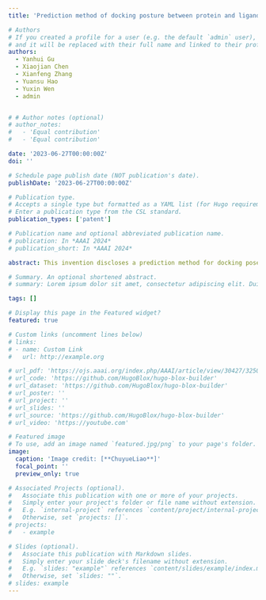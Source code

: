 ```yaml
---
title: 'Prediction method of docking posture between protein and ligand based on graphic neural network'

# Authors
# If you created a profile for a user (e.g. the default `admin` user), write the username (folder name) here
# and it will be replaced with their full name and linked to their profile.
authors:
  - Yanhui Gu
  - Xiaojian Chen
  - Xianfeng Zhang
  - Yuansu Hao
  - Yuxin Wen  
  - admin


# # Author notes (optional)
# author_notes:
#   - 'Equal contribution'
#   - 'Equal contribution'

date: '2023-06-27T00:00:00Z'
doi: ''

# Schedule page publish date (NOT publication's date).
publishDate: '2023-06-27T00:00:00Z'

# Publication type.
# Accepts a single type but formatted as a YAML list (for Hugo requirements).
# Enter a publication type from the CSL standard.
publication_types: ['patent']

# Publication name and optional abbreviated publication name.
# publication: In *AAAI 2024*
# publication_short: In *AAAI 2024*

abstract: This invention discloses a prediction method for docking poses between proteins and ligands based on graph neural networks. Firstly, a dataset of biological information samples of protein-ligand complexes is obtained, including sample data and annotated data. Secondly, docking pose generation models based on graph neural networks and multi-perspective docking pose evaluation models are constructed. The model parameters are further adjusted, and the structural generation model obtained through training is used to process the sample data, obtaining actual outputs of protein-ligand docking poses. Finally, mainstream docking structure evaluation metrics are used to assess the stability of the output results. This invention directly utilizes the biological structural information of ligands and proteins to generate optimal docking pose structures and evaluates the generated results through a comprehensive evaluation model from multiple perspectives. This improves the accuracy of docking pose structure prediction for ligand-protein interactions and enhances the effectiveness of evaluating the prediction results of ligand-protein docking pose structures.

# Summary. An optional shortened abstract.
# summary: Lorem ipsum dolor sit amet, consectetur adipiscing elit. Duis posuere tellus ac convallis placerat. Proin tincidunt magna sed ex sollicitudin condimentum.

tags: []

# Display this page in the Featured widget?
featured: true

# Custom links (uncomment lines below)
# links:
# - name: Custom Link
#   url: http://example.org

# url_pdf: 'https://ojs.aaai.org/index.php/AAAI/article/view/30427/32503'
# url_code: 'https://github.com/HugoBlox/hugo-blox-builder'
# url_dataset: 'https://github.com/HugoBlox/hugo-blox-builder'
# url_poster: ''
# url_project: ''
# url_slides: ''
# url_source: 'https://github.com/HugoBlox/hugo-blox-builder'
# url_video: 'https://youtube.com'

# Featured image
# To use, add an image named `featured.jpg/png` to your page's folder.
image:
  caption: 'Image credit: [**ChuyueLiao**]'
  focal_point: ''
  preview_only: true

# Associated Projects (optional).
#   Associate this publication with one or more of your projects.
#   Simply enter your project's folder or file name without extension.
#   E.g. `internal-project` references `content/project/internal-project/index.md`.
#   Otherwise, set `projects: []`.
# projects:
#   - example

# Slides (optional).
#   Associate this publication with Markdown slides.
#   Simply enter your slide deck's filename without extension.
#   E.g. `slides: "example"` references `content/slides/example/index.md`.
#   Otherwise, set `slides: ""`.
# slides: example
---
```

<!-- 
{{% callout note %}}
Click the _Cite_ button above to demo the feature to enable visitors to import publication metadata into their reference management software.
{{% /callout %}}

{{% callout note %}}
Create your slides in Markdown - click the _Slides_ button to check out the example.
{{% /callout %}} -->

<!-- Add the publication's **full text** or **supplementary notes** here. You can use rich formatting such as including [code, math, and images](https://docs.hugoblox.com/content/writing-markdown-latex/). -->
